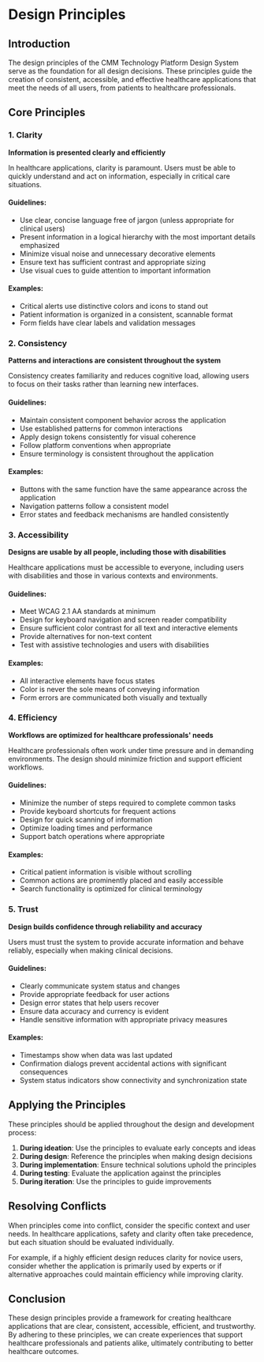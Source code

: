 # Design Principles

## Introduction

The design principles of the CMM Technology Platform Design System serve as the foundation for all design decisions. These principles guide the creation of consistent, accessible, and effective healthcare applications that meet the needs of all users, from patients to healthcare professionals.

## Core Principles

### 1. Clarity

**Information is presented clearly and efficiently**

In healthcare applications, clarity is paramount. Users must be able to quickly understand and act on information, especially in critical care situations.

#### Guidelines:

- Use clear, concise language free of jargon (unless appropriate for clinical users)
- Present information in a logical hierarchy with the most important details emphasized
- Minimize visual noise and unnecessary decorative elements
- Ensure text has sufficient contrast and appropriate sizing
- Use visual cues to guide attention to important information

#### Examples:

- Critical alerts use distinctive colors and icons to stand out
- Patient information is organized in a consistent, scannable format
- Form fields have clear labels and validation messages

### 2. Consistency

**Patterns and interactions are consistent throughout the system**

Consistency creates familiarity and reduces cognitive load, allowing users to focus on their tasks rather than learning new interfaces.

#### Guidelines:

- Maintain consistent component behavior across the application
- Use established patterns for common interactions
- Apply design tokens consistently for visual coherence
- Follow platform conventions when appropriate
- Ensure terminology is consistent throughout the application

#### Examples:

- Buttons with the same function have the same appearance across the application
- Navigation patterns follow a consistent model
- Error states and feedback mechanisms are handled consistently

### 3. Accessibility

**Designs are usable by all people, including those with disabilities**

Healthcare applications must be accessible to everyone, including users with disabilities and those in various contexts and environments.

#### Guidelines:

- Meet WCAG 2.1 AA standards at minimum
- Design for keyboard navigation and screen reader compatibility
- Ensure sufficient color contrast for all text and interactive elements
- Provide alternatives for non-text content
- Test with assistive technologies and users with disabilities

#### Examples:

- All interactive elements have focus states
- Color is never the sole means of conveying information
- Form errors are communicated both visually and textually

### 4. Efficiency

**Workflows are optimized for healthcare professionals' needs**

Healthcare professionals often work under time pressure and in demanding environments. The design should minimize friction and support efficient workflows.

#### Guidelines:

- Minimize the number of steps required to complete common tasks
- Provide keyboard shortcuts for frequent actions
- Design for quick scanning of information
- Optimize loading times and performance
- Support batch operations where appropriate

#### Examples:

- Critical patient information is visible without scrolling
- Common actions are prominently placed and easily accessible
- Search functionality is optimized for clinical terminology

### 5. Trust

**Design builds confidence through reliability and accuracy**

Users must trust the system to provide accurate information and behave reliably, especially when making clinical decisions.

#### Guidelines:

- Clearly communicate system status and changes
- Provide appropriate feedback for user actions
- Design error states that help users recover
- Ensure data accuracy and currency is evident
- Handle sensitive information with appropriate privacy measures

#### Examples:

- Timestamps show when data was last updated
- Confirmation dialogs prevent accidental actions with significant consequences
- System status indicators show connectivity and synchronization state

## Applying the Principles

These principles should be applied throughout the design and development process:

1. **During ideation**: Use the principles to evaluate early concepts and ideas
2. **During design**: Reference the principles when making design decisions
3. **During implementation**: Ensure technical solutions uphold the principles
4. **During testing**: Evaluate the application against the principles
5. **During iteration**: Use the principles to guide improvements

## Resolving Conflicts

When principles come into conflict, consider the specific context and user needs. In healthcare applications, safety and clarity often take precedence, but each situation should be evaluated individually.

For example, if a highly efficient design reduces clarity for novice users, consider whether the application is primarily used by experts or if alternative approaches could maintain efficiency while improving clarity.

## Conclusion

These design principles provide a framework for creating healthcare applications that are clear, consistent, accessible, efficient, and trustworthy. By adhering to these principles, we can create experiences that support healthcare professionals and patients alike, ultimately contributing to better healthcare outcomes.
